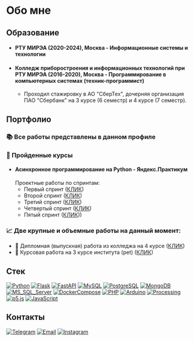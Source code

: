 # Обо мне
## Образование
+ #### РТУ МИРЭА (2020-2024), Москва - Информационные системы и технологии
+ #### Колледж приборостроения и информационных технологий при РТУ МИРЭА (2016-2020), Москва - Программирование в компьютерных системах (техник-программист)
    + Проходил стажировку в АО "СберТех", дочерняя организация ПАО "Сбербанк" на 3 курсе (6 семестр) и 4 курсе (7 семестр).

## Портфолио
### 📚 Все работы представлены в данном профиле

### 📜 Пройденные курсы
+ #### Асинхронное программирование на Python - Яндекс.Практикум
    Проектные работы по спринтам:
    + Первый спринт ([КЛИК](https://github.com/Borobeyka/async-python-sprint-1))
    + Второй спринт ([КЛИК](https://github.com/Borobeyka/async-python-sprint-2))
    + Третий спринт ([КЛИК](https://github.com/Borobeyka/async-python-sprint-3))
    + Четвертый спринт ([КЛИК](https://github.com/Borobeyka/async-python-sprint-4))
    + Пятый спринт ([КЛИК](https://github.com/Borobeyka/async-python-sprint-5)))

### 📈 Две крупные и объемные работы на данный момент:
+ 📝 Дипломная (выпускная) работа из колледжа на 4 курсе ([КЛИК](https://github.com/Borobeyka/is_3dprinters))
+ 📝 Курсовая работа на 3 курсе института (pet) ([КЛИК](https://github.com/Borobeyka/rent))

## Стек
[![Python](https://img.shields.io/badge/Python-000?style=for-the-badge&logo=Python)](https://github.com/Borobeyka)
[![Flask](https://img.shields.io/badge/Flask-000?style=for-the-badge&logo=Flask)](https://github.com/Borobeyka)
[![FastAPI](https://img.shields.io/badge/FastAPI-000?style=for-the-badge&logo=FastAPI)](https://github.com/Borobeyka)
[![MySQL](https://img.shields.io/badge/MySQL-000?style=for-the-badge&logo=MySQL)](https://github.com/Borobeyka)
[![PostgreSQL](https://img.shields.io/badge/PostgreSQL-000?style=for-the-badge&logo=PostgreSQL)](https://github.com/Borobeyka)
[![MongoDB](https://img.shields.io/badge/MongoDB-000?style=for-the-badge&logo=MongoDB)](https://github.com/Borobeyka)
[![MS_SQL_Server](https://img.shields.io/badge/MS_SQL_Server-000?style=for-the-badge&logo=microsoftsqlserver)](https://github.com/Borobeyka)
[![DockerCompose](https://img.shields.io/badge/Docker_Compose-000?style=for-the-badge&logo=docker)](https://github.com/Borobeyka)
[![PHP](https://img.shields.io/badge/PHP-000?style=for-the-badge&logo=PHP)](https://github.com/Borobeyka)
[![Arduino](https://img.shields.io/badge/Arduino-000?style=for-the-badge&logo=Arduino)](https://github.com/Borobeyka)
[![Processing](https://img.shields.io/badge/Processing-000?style=for-the-badge&logo=Processing%20Foundation)](https://github.com/Borobeyka)
[![p5.js](https://img.shields.io/badge/p5.js-000?style=for-the-badge&logo=p5.js)](https://github.com/Borobeyka)
[![JavaScript](https://img.shields.io/badge/JavaScript-000?style=for-the-badge&logo=JavaScript)](https://github.com/Borobeyka)

## Контакты
[![Telegram](https://img.shields.io/badge/Telegram-000?style=for-the-badge&logo=Telegram)](https://t.me/borobeyka)
[![Email](https://img.shields.io/badge/EMail-000?style=for-the-badge&logo=Gmail)](mailto:malinkin.d.r@ya.ru)
[![Instagram](https://img.shields.io/badge/Instagram-000?style=for-the-badge&logo=Instagram)](https://instagram.com/borobeyka)
